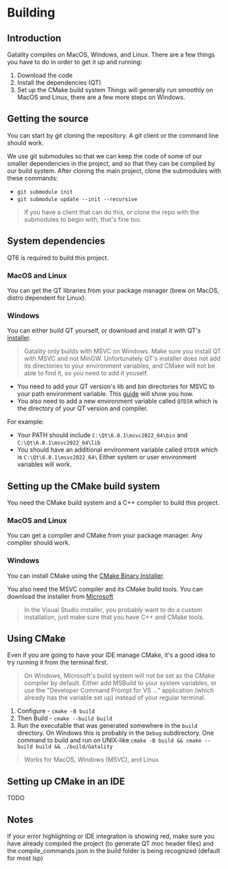 # Building
## Introduction
Gatality compiles on MacOS, Windows, and Linux. There are a few things you have to do in order to get it up and running:
1. Download the code
2. Install the dependencies (QT)
3. Set up the CMake build system
Things will generally run smoothly on MacOS and Linux, there are a few more steps on Windows.

## Getting the source
You can start by git cloning the repository. A git client or the command line should work.

We use git submodules so that we can keep the code of some of our smaller dependencies in the project, and so that they can be compiled by our build system.
After cloning the main project, clone the submodules with these commands:
- `git submodule init`
- `git submodule update --init --recursive`
> If you have a client that can do this, or clone the repo with the submodules to begin with, that's fine too.

## System dependencies
QT6 is required to build this project.
### MacOS and Linux
You can get the QT libraries from your package manager (brew on MacOS, distro dependent for Linux).
### Windows
You can either build QT yourself, or download and install it with QT's [installer](https://www.qt.io/download-qt-installer).
> Gatality only builds with MSVC on Windows. Make sure you install QT with MSVC and not MinGW.
Unfortunately QT's installer does not add its directories to your environment variables, and CMake will not be able to find it, so you need to add it youself.
- You need to add your QT version's lib and bin directories for MSVC to your path environment variable. This [guide](https://youtu.be/rnogAji_I5E?si=yG-h8Z5A5h3anPI3&t=97) will show you how.
- You also need to add a new environment variable called `QTDIR` which is the directory of your QT version and compiler.

For example:
- Your PATH should include `C:\Qt\6.8.1\msvc2022_64\bin` and `C:\Qt\6.8.1\msvc2022_64\lib`
- You should have an additional environment variable called `QTDIR` which is `C:\Qt\6.8.1\msvc2022_64\`
Either system or user environment variables will work.

## Setting up the CMake build system
You need the CMake build system and a C++ compiler to build this project.
### MacOS and Linux
You can get a compiler and CMake from your package manager. Any compiler should work.
### Windows
You can install CMake using the [CMake Binary Installer](https://cmake.org/download/).

You also need the MSVC compiler and its CMake build tools. You can download the installer from [Microsoft](https://visualstudio.microsoft.com/downloads/)
> In the Visual Studio installer, you probably want to do a custom installation, just make sure that you have C++ and CMake tools.
 
## Using CMake
Even if you are going to have your IDE manage CMake, it's a good idea to try running it from the terminal first.
> On Windows, Microsoft's build system will not be set as the CMake compiler by default. Either add MSBuild to your system variables, or use the "Developer Command Prompt for VS ..." application (which already has the variable set up) instead of your regular terminal. 

1. Configure - `cmake -B build`
2. Then Build - `cmake --build build`
3. Run the executable that was generated somewhere in the `build` directory. On Windows this is probably in the `Debug` subdirectory.
One command to build and run on UNIX-like `cmake -B build && cmake --build build && ./build/Gatality`

> Works for MacOS, Windows (MSVC), and Linux

## Setting up CMake in an IDE
TODO

## Notes
If your error highlighting or IDE integration is showing red, make sure you have already compiled the project (to generate QT moc header files) and the compile_commands.json in the build folder is being recognized (default for most lsp)
